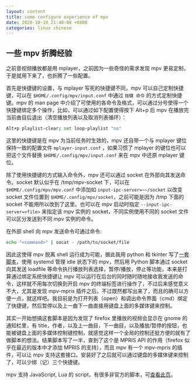 ```yaml
---
layout: content
title: some configure experience of mpv
date: 2020-10-10 21:40:08 +0800
categories: linux chinese
---
```


## 一些 mpv 折腾经验

之前音视频播放都是用 mplayer，之前因为一些奇怪的需求发现 mpv 更易定制，于是就用下来了，也折腾了一些配置。
<!--more-->

首先是快捷键的设置，与 mplayer 写死的快捷键不同，mpv 可以自己定制快捷键，可以在 `$HOME/.config/mpv/input.conf` 中通过 `按键 命令` 的方式定制快捷键。mpv 的 man page 中介绍了可使用的各命令及格式，可以通过分号使得一个快捷键绑定多个操作，比如，可以通过如下配置使得按下 Alt+p 后 mpv 在播放完当前曲目后退出（清空播放列表以及取消列表循环）：

```sh
Alt+p playlist-clear; set loop-playlist "no"
```

这里的快捷键是在 mpv 为当前任务时生效的，mpv 还自带一个与 mplayer 键位保持一致的配置文件 `mplayer-input.conf` ，如果习惯了 mplayer 的键位也可以把这个文件替换 `$HOME/.config/mpv/input.conf` 来在 mpv 中还原 mplayer 键位。

除了使用快捷键的方式输入命令外，mpv 还可以通过 socket 在外部向其发送命令。socket 默认似乎在 /tmp/mpv-socket 下，可以在 `$HOME/.config/mpv/mpv.conf` 中添加如 `input-ipc-server=~~/socket` 以改变 socket 文件位置到 `$HOME/.config/mpv/socket`，之前可能是因为 /tmp 下面的 socket 不能用所以改到了这里。也可以在 mpv 启动时指定 `--input-ipc-server=<file>` 来指定该 mpv 实例的 socket，不同实例使用不同的 socket 文件可以区分发送到不同 mpv 实例的命令。

在外部 shell 向 mpv 发送命令可通过命令:

```sh
echo "<command>" | socat - /path/to/socket/file
```

因此这使得 mpv 脱离 shell 运行成为可能，据此我用 python 和 tkinter 写了[一套脚本](https://github.com/sirius1242/mpv-pyscript)，使用 systemd 管理 idle 状态下的 mpv，然后用 Python 脚本通过 socket 向其发送 loadfile 等命令执行播放列表选择，暂停/播放，停止等功能，本来是打算通过绑定系统快捷键让 mpv 可以运行在后台的同时随时随地接收我发送的命令，这样就不用每次切换到开启 mpv 的终端标签进行操作了，不过后来感觉意义不大，尤其是发现 mpv-mpris 插件之后。不过既然都写出来了，而且的确可以方便一点，就这样吧。我目前是为打开列表（open）和调出命令界面（cmd）绑定了快捷键，然后暂停以及上一曲下一曲直接用键盘上面的多媒体键来控制。

其实一开始想搞这套脚本是因为发现了 firefox 里播放的视频会显示在 gnome 的通知栏里，有 title，作者，以及上一曲目，下一曲目，以及播放/暂停的按钮，也能被键盘上面的多媒体控制键控制，就感觉这样一个全局的控制还挺方便的就有了做脚本的想法。结果脚本写了一半，查到了这个是 MPRIS API 的作用（firefox 似乎在最近的版本中才添加 MPRIS 的支持），而且 mpv 有一个 mpv-mpris 的插件，可以让 mpv 支持这套接口。安装好了之后就可以通过键盘的多媒体键来控制了，可以少绑（记）三个快捷键。

mpv 支持 JavaScript, Lua 的 script，有很多非官方的脚本，可[查看此页](https://github.com/mpv-player/mpv/wiki/User-Scripts)。
